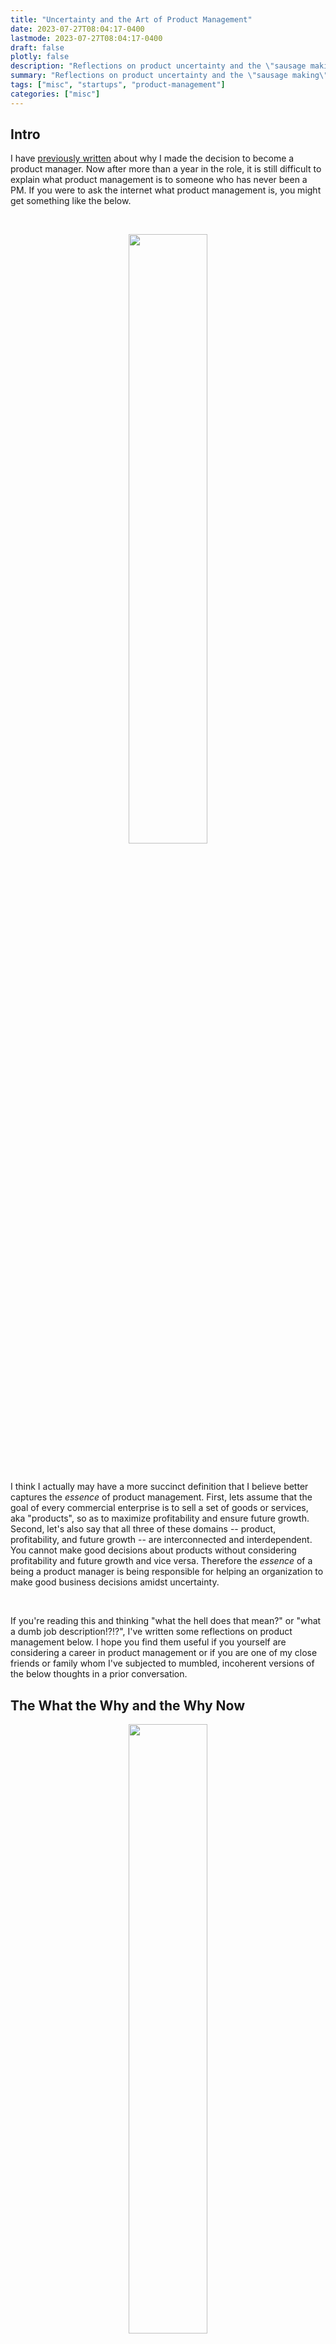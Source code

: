 ```yaml
---
title: "Uncertainty and the Art of Product Management"
date: 2023-07-27T08:04:17-0400
lastmode: 2023-07-27T08:04:17-0400
draft: false
plotly: false
description: "Reflections on product uncertainty and the \"sausage making\" that goes in to making good product decisions."
summary: "Reflections on product uncertainty and the \"sausage making\" that goes in to making good product decisions."
tags: ["misc", "startups", "product-management"]
categories: ["misc"]
---
```


## Intro

I have [previously written](/career-change/) about why I made the decision to become a product manager. Now after more than a year in the role, it is still difficult to explain what product management is to someone who has never been a PM. If you were to ask the internet what product management is, you might get something like the below.

<br>

<p align="center">
    <img src="/img/uncertainty/chat-gpt-product-management.png" height=50%>
</p>

<br>

I think I actually may have a more succinct definition that I believe better captures the *essence* of product management. First, lets assume that the goal of every commercial enterprise is to sell a set of goods or services, aka "products", so as to maximize profitability and ensure future growth. Second, let's also say that all three of these domains -- product, profitability, and future growth -- are interconnected and interdependent. You cannot make good decisions about products without considering profitability and future growth and vice versa. Therefore the *essence* of a being a product manager is being responsible for helping an organization to make good business decisions amidst uncertainty. 

<br>

If you're reading this and thinking "what the hell does that mean?" or "what a dumb job description!?!?", I've written some reflections on product management below. I hope you find them useful if you yourself are considering a career in product management or if you are one of my close friends or family whom I've subjected to mumbled, incoherent versions of the below thoughts in a prior conversation.

## The What the Why and the Why Now

<p align="center">
    <img src="https://canny.io/blog/wp-content/uploads/2023/05/image-3.png" height=50%>
</p>

This section comes primarily from a friend and mentor, Parilee Wang. Before ever becoming a PM, Parilee had told me that the primary responsibilities of a good product manager are *owning* the "What", "Why", and the "Why Now". The "What" is short for "what is the customer problem that the business is trying to solve". The "Why" is short for "why is this problem something the business should solve". Finally, the "Why Now" is short for "why should the business solve this problem now as opposed to focusing on something else". Together these three questions represent a framework for understanding and prioritizing the customer problems that a business should work towards solving. 

<br>

What does it mean to *own* these questions? In my experience this is more complicated than simply having an answer for each. Additionally, *ownership* does not mean that you as a product manager have unilateral decision making authority to answer these questions in a vacuum. I've come to believe that *owning* the "What", the "Why", and the "Why Now" means that you, as a product manager, are the person responsible for making sure the company as a collective whole has an answer of each of these questions. I think a common misconception of product management is that you are responsible for "coming up" with answers but the truth is that you're actually responsible for helping the business to find them. The difference is subtle but important. More often than not, the answer to any of these three questions can be answered from within the business and the job of a PM is to make sure you're asking the right questions and building consensus. In the instances where answers to the questions cannot be easily found within the company, a PM should be helping to lead the search rather than going on a solo mission to find answers. Taken together this means somewhat paradoxically that even though a good product manager *owns* the answers to the "What", the "Why", and the "Why Now", as a rule of thumb, a product manager should always be asking more questions about the "What", the "Why", and the "Why Now" than he or she is answering. 

## Decisions and Deadlines

The "What", the "Why", and the "Why Now" is a framework for understanding how to prioritize the importance of business problems but the job of a product manager doesn't end here. PMs are also *responsible* for "execution" i.e. helping to create and bring solutions to customer problems to market. Again, *responsible* does not mean that PMs are the only owns who make decisions and take action when bringing a product to market. This is probably a generous analogy but I think that this part of the PM job remit is similar to being the conductor of a symphony orchestra. And if you're wondering, ["Why do orchestras need conductors?"](https://www.npr.org/sections/deceptivecadence/2012/11/27/165677915/do-orchestras-really-need-conductors), please bear with me. 

<br>

<p align=center>
    <img src="https://media.npr.org/assets/img/2012/11/21/leonard-bernstein_custom-958733251cfd600f18c260c6e752d3bc85cb4f81-s1600-c85.webp" height=50%>
    <p>
        <strong>Does This Guy Matter? </strong>Conductor Leonard Bernstein during rehearsal with the Cincinnati Symphony at Carnegie Hall in 1977.
    </p>
    :backhand_index_pointing_up: James Garrett/New York Daily News via Getty Images 
<p>


<br>

Product Managers should not take a hands-on role in a product to market. Instead, the best course of action is to take an incredibly active role in *conducting* (see what I did there) efforts across teams and making sure that all teams are working in *harmony* (got ya again) to create the best possible solution for customers. But the conductor analogy goes further than this. I would argue that the most important quality a conductor brings to the orchestra is their initial idea of what a piece of music should sound like. Some people may think that conductors are strict authoritarians but I believe that the best conductors aren't beholden to their initial ideas of what a piece of music should sound like and instead use that initial idea as a launch pad to create something unique with the rest of the orchestra during performances and rehearsals. 

<br>

A good product manager must have an idea of what the product solution should "sound like" (so to speak) but equally important they need to be willing to iterate quickly and ask lots of questions of their own suggested solutions. Complex, difficult business problems are complex and difficult because there are no easy or obvious answers. This is the "uncertainty" that PMs must help a business to navigate. Uncertainty can never be removed completely, but great PMs reduce uncertainty at a much faster rate than your average or simply *good* PM. The best PMs do this by working quickly to understand a business problem, i.e. identify the "What", "Why", and "Why Now", and then trying to propose a possible solution. The goal of that initial proposal is not to solve the problem then and there but rather to gather feedback from internal and external stakeholders as quickly as possible and then iterate again and again until the collective business feels they have reduced uncertainty to a point where development and go-to-market activity can begin without heightened risk of miss-investment of company resources or a decision is made not to invest in a product initiative. 

<br>

<p align="center">
    <img src="/img/uncertainty/uncertainty-pm-chart.png" height=50%>
</p>

<br>

What about roadmaps and deadlines? A good product roadmap contains product features with well defined "What", "Why", and "Why Now". Additionally, it will contain high-confidence estimates of when these features will be made available to customers. Like every other aspect of product decision making, deadlines are initially made amidst some uncertainty and are normally subject to some change. Deadlines or rather, "estimated delivery dates", are still incredibly important because without them it is impossible to make informed product decisions. Great product teams are good at de-risking the uncertainty around deadlines before communicating them to stakeholders. Product teams that prioritize deadlines above all else do so at the risk of increasing the chance of miss-investment of company resources by making bad product decisions. 

## Trust is Everything

> Trust is the currency of speed. 

:backhand_index_pointing_up: Rick Wimer, Vareto engineer, self-described Cloud Cowboy

<br>

As I've said previously, having the job title of "product manager" means that you are responsible for helping an organization to make good business decisions amidst uncertainty. Said differently, the organization *trusts* you to help them to make good business decisions. The importance of this trust cannot be understated. When a new PM first joins a company, they inherit a base level of trust from the team who hired them. This base level of trust has been established at least partially by the ability of the Product Team -- or in the case of a first PM hire, the leadership team -- to demonstrate an ability to make good business decisions over time. If the product team is a great product team, then the base level of trust inherited by the new PM may already be fairly high. Even in the opposite case, the remit of a product manager remains the same but low levels of trust will prohibit a PM from being able to quickly iterate and reduce uncertainty via interactions with internal and external stakeholders. A great PM is always working to increase trust and empathy between themself and their stakeholders. Higher levels of trust between teams encourage open, honest, and quick feedback loops as PMs help organizations to iterate to reduce uncertainty. 

<br> 

A funny thing about trust...its not just about helping the business achieve good outcomes. I like to think that two or more people choose to trust each other because of mutual interest, respect, and a bit of game theory. Mutual interest, in the case of a PM and stakeholders, is best understood as the success of the company or product. Respect is simply honoring co-workers equally as both colleagues and also individuals who have interests and pursuits beyond an immediate work problem. Finally, "game theory" is my way of saying that PMs and their stakeholders are engaged in a repeated games; trusting one another leads to better shared outcomes than distrust. Great PMs constantly nurture trust because they understand how important it is to their own success and correspondingly the success of the business. 